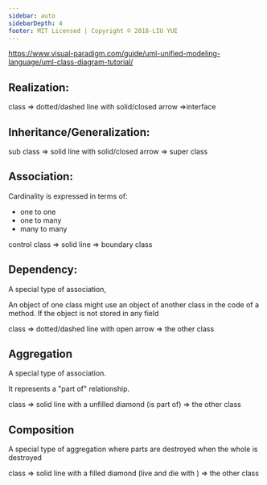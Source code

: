 ```yaml
---
sidebar: auto
sidebarDepth: 4
footer: MIT Licensed | Copyright © 2018-LIU YUE
---
```


https://www.visual-paradigm.com/guide/uml-unified-modeling-language/uml-class-diagram-tutorial/

## Realization:  

class => dotted/dashed line with solid/closed arrow =>interface 

## Inheritance/Generalization: 

sub class => solid line with solid/closed arrow => super class



## Association:

Cardinality is expressed in terms of:

- one to one
- one to many
- many to many

control class => solid line => boundary class

## Dependency: 

A special type of association, 

An object of one class might use an object of another class in the code of a method. If the object is not stored in any field

class => dotted/dashed line with open arrow => the other class



## Aggregation

A special type of association.

It represents a "part of" relationship.

class => solid line with a unfilled diamond (is part of) => the other class

## Composition

A special type of aggregation where parts are destroyed when the whole is destroyed

class => solid line with a filled diamond (live and die with ) => the other class

<disqus/>